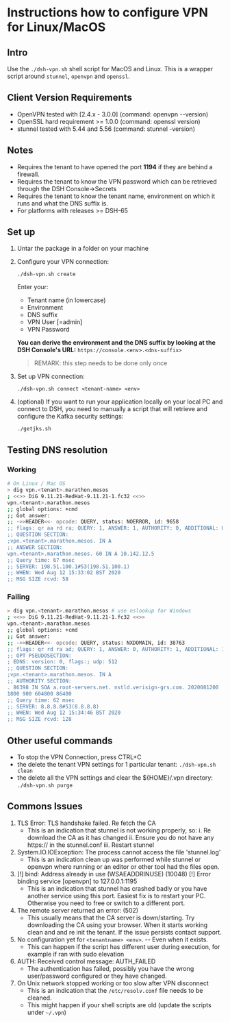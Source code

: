 # Instructions how to configure VPN for Linux/MacOS

## Intro

Use the `./dsh-vpn.sh` shell script for MacOS and Linux. This is a wrapper script around `stunnel`, `openvpn` and `openssl`.

## Client Version Requirements

- OpenVPN tested with [2.4.x - 3.0.0] (command: openvpn --version)
- OpenSSL hard requirement >= 1.0.0 (command: openssl version)
- stunnel tested with 5.44 and 5.56 (command: stunnel -version)

## Notes

- Requires the tenant to have opened the port **1194** if they are behind a firewall.
- Requires the tenant to know the VPN password which can be retrieved through the DSH Console->Secrets
- Requires the tenant to know the tenant name, environment on which it runs and what the DNS suffix is.
- For platforms with releases >= DSH-65

## Set up

1. Untar the package in a folder on your machine
2. Configure your VPN connection:

   `./dsh-vpn.sh create`

   Enter your:
   - Tenant name (in lowercase)
   - Environment
   - DNS suffix
   - VPN User [=admin]
   - VPN Password

   **You can derive the environment and the DNS suffix by looking at the DSH Console's URL:** `https://console.<env>.<dns-suffix>`
   >REMARK: this step needs to be done only once

4. Set up VPN connection:

   `./dsh-vpn.sh connect <tenant-name> <env>`
5. (optional) If you want to run your application locally on your local PC and connect to DSH, you need to manually a script that will retrieve and configure the Kafka security settings:

   `./getjks.sh`

## Testing DNS resolution

### Working

```sh
# On Linux / Mac OS
> dig vpn.<tenant>.marathon.mesos
; <<>> DiG 9.11.21-RedHat-9.11.21-1.fc32 <<>>
vpn.<tenant>.marathon.mesos
;; global options: +cmd
;; Got answer:
;; ->>HEADER<<- opcode: QUERY, status: NOERROR, id: 9658
;; flags: qr aa rd ra; QUERY: 1, ANSWER: 1, AUTHORITY: 0, ADDITIONAL: 0
;; QUESTION SECTION:
;vpn.<tenant>.marathon.mesos. IN A
;; ANSWER SECTION:
vpn.<tenant>.marathon.mesos. 60 IN A 10.142.12.5
;; Query time: 67 msec
;; SERVER: 198.51.100.1#53(198.51.100.1)
;; WHEN: Wed Aug 12 15:33:02 BST 2020
;; MSG SIZE rcvd: 58
```


### Failing

```sh
> dig vpn.<tenant>.marathon.mesos # use nslookup for Windows
; <<>> DiG 9.11.21-RedHat-9.11.21-1.fc32 <<>>
vpn.<tenant>.marathon.mesos
;; global options: +cmd
;; Got answer:
;; ->>HEADER<<- opcode: QUERY, status: NXDOMAIN, id: 38763
;; flags: qr rd ra ad; QUERY: 1, ANSWER: 0, AUTHORITY: 1, ADDITIONAL: 1
;; OPT PSEUDOSECTION:
; EDNS: version: 0, flags:; udp: 512
;; QUESTION SECTION:
;vpn.<tenant>.marathon.mesos. IN A
;; AUTHORITY SECTION:
. 86398 IN SOA a.root-servers.net. nstld.verisign-grs.com. 2020081200
1800 900 604800 86400
;; Query time: 62 msec
;; SERVER: 8.8.8.8#53(8.8.8.8)
;; WHEN: Wed Aug 12 15:34:46 BST 2020
;; MSG SIZE rcvd: 128
```

## Other useful commands

- To stop the VPN Connection, press CTRL+C
- the delete the tenant VPN settings for 1 particular tenant:
`./dsh-vpn.sh clean`
- the delete all the VPN settings and clear the ${HOME}/.vpn directory:
`./dsh-vpn.sh purge`

## Commons Issues

1. TLS Error: TLS handshake failed. Re fetch the CA
    - This is an indication that stunnel is not working properly, so:
        i. Re download the CA as it has changed
        ii. Ensure you do not have any https:// in the stunnel.conf
        iii. Restart stunnel
2. System.IO.IOException: The process cannot access the file 'stunnel.log'
   - This is an indication clean up was performed while stunnel or openvpn where running or an editor or other tool had the files open.
3. [!] bind: Address already in use (WSAEADDRINUSE) (10048) [!] Error binding service [openvpn] to 127.0.0.1:1195
   - This is an indication that stunnel has crashed badly or you have another service using this port. Easiest fix is to restart your PC. Otherwise you need to free or switch to a different port.
4. The remote server returned an error: (502)
   - This usually means that the CA server is down/starting. Try downloading the CA using your browser. When it starts working clean and and re init the tenant. If the issue persists contact support.
5. No configuration yet for `<tenantname> <env>`. -- Even when it exists.
   - This can happen if the script has different user during execution, for example if ran with sudo elevation
6. AUTH: Received control message: AUTH_FAILED
   - The authentication has failed, possibly you have the wrong user/password configured or they have changed.
7. On Unix network stopped working or too slow after VPN disconnect
    - This is an indication that the `/etc/resolv.conf` file needs to be cleaned.
    - This might happen if your shell scripts are old (update the scripts under `~/.vpn`)
